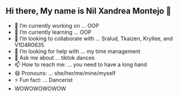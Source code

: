## Hi there, My name is Nil Xandrea Montejo 👋

- 🔭 I’m currently working on ... OOP
- 🌱 I’m currently learning ... OOP
- 👯 I’m looking to collaborate with ... Sralud, Tkaizen, Kryllee, and V1D4R0635
- 🤔 I’m looking for help with ... my time management
- 💬 Ask me about ... tiktok dances
- 📫 How to reach me: ... you need to have a long hand
- 😄 Pronouns: ... she/her/me/mine/myself
- ⚡ Fun fact: ... Dancerist
- WOWOWOWOWOW
